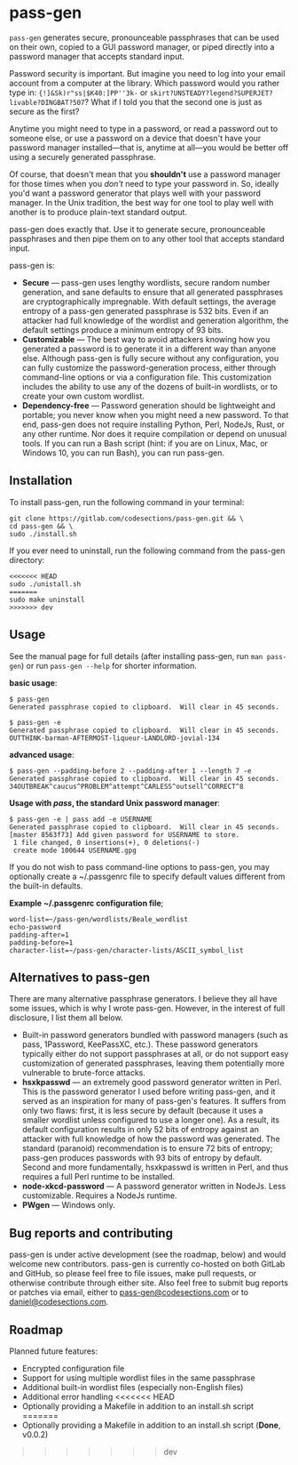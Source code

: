 # pass-gen

`pass-gen` generates secure, pronounceable passphrases that can be used on their own, copied to a GUI password manager, or piped directly into a password manager that accepts standard input.

Password security is important.  But imagine you need to log into your email account from a computer at the library.  Which password would you rather type in: `{!]&Sk)r"ss|$K40:]PP''3k-` or `skirt?UNSTEADY?legend?SUPERJET?livable?DINGBAT?507`?  What if I told you that the second one is just as secure as the first?

Anytime you might need to type in a password, or read a password out to someone else, or use a password on a device that doesn't have your password manager installed—that is, anytime at all—you would be better off using a securely generated passphrase.

Of course, that doesn't mean that you **shouldn't** use a password manager for those times when you _don't_ need to type your password in.  So, ideally you'd want a password generator that plays well with your password manager.  In the Unix tradition, the best way for one tool to play well with another is to produce plain-text standard output.

pass-gen does exactly that.  Use it to generate secure, pronounceable passphrases and then pipe them on to any other tool that accepts standard input. 

pass-gen is:

* **Secure** — pass-gen uses lengthy wordlists, secure random number generation, and sane defaults to ensure that all generated passphrases are cryptographically impregnable.  With default settings, the average entropy of a pass-gen generated passphrase is 532 bits.  Even if an attacker had full knowledge of the wordlist and generation algorithm, the default settings produce a minimum entropy of 93 bits.
* **Customizable** — The best way to avoid attackers knowing how you generated a password is to generate it in a different way than anyone else.  Although pass-gen is fully secure without any configuration, you can fully customize the password-generation process, either through command-line options or via a configuration file.  This customization includes the ability to use any of the dozens of built-in wordlists, or to create your own custom wordlist.
* **Dependency-free** — Password generation should be lightweight and portable; you never know when you might need a new password.  To that end, pass-gen does not require installing Python, Perl, NodeJs, Rust, or any other runtime.  Nor does it require compilation or depend on unusual tools.  If you can run a Bash script (hint: if you are on Linux, Mac, or Windows 10, you can run Bash), you can run pass-gen. 

## Installation 
To install pass-gen, run the following command in your terminal:

```
git clone https://gitlab.com/codesections/pass-gen.git && \
cd pass-gen && \
sudo ./install.sh
```



If you ever need to uninstall, run the following command from the pass-gen directory:

```
<<<<<<< HEAD
sudo ./unistall.sh
=======
sudo make uninstall
>>>>>>> dev
```

## Usage
See the manual page for full details (after installing pass-gen, run `man pass-gen`) or run `pass-gen --help` for shorter information. 

**basic usage**:

```
$ pass-gen 
Generated passphrase copied to clipboard.  Will clear in 45 seconds.
```

```
$ pass-gen -e
Generated passphrase copied to clipboard.  Will clear in 45 seconds.
OUTTHINK-barman-AFTERMOST-liqueur-LANDLORD-jovial-134
```

**advanced usage**:

```
$ pass-gen --padding-before 2 --padding-after 1 --length 7 -e 
Generated passphrase copied to clipboard.  Will clear in 45 seconds.
34OUTBREAK^caucus^PROBLEM^attempt^CARLESS^outsell^CORRECT^8
```

**Usage with _pass_, the standard Unix password manager**:

```
$ pass-gen -e | pass add -e USERNAME
Generated passphrase copied to clipboard.  Will clear in 45 seconds.
[master 8563f73] Add given password for USERNAME to store.
 1 file changed, 0 insertions(+), 0 deletions(-)
 create mode 100644 USERNAME.gpg
```

If you do not wish to pass command-line options to pass-gen, you may optionally create a ~/.passgenrc file to specify default values different from the built-in defaults. 

**Example ~/.passgenrc configuration file**;

```
word-list=~/pass-gen/wordlists/Beale_wordlist
echo-password
padding-after=1
padding-before=1
character-list=~/pass-gen/character-lists/ASCII_symbol_list
```

## Alternatives to pass-gen
There are many alternative passphrase generators.  I believe they all have some issues, which is why I wrote pass-gen.  However, in the interest of full disclosure, I list them all below. 

* Built-in password generators bundled with password managers (such as pass, 1Password, KeePassXC, etc.).  These password generators typically either do not support passphrases at all, or do not support easy customization of generated passphrases, leaving them potentially more vulnerable to brute-force attacks. 
* **hsxkpasswd** — an extremely good password generator written in Perl.  This is the password generator I used before writing pass-gen, and it served as an inspiration for many of pass-gen's features.  It suffers from only two flaws: first, it is less secure by default (because it uses a smaller wordlist unless configured to use a longer one).  As a result, its default configuration results in only 52 bits of entropy against an attacker with full knowledge of how the password was generated.  The standard (paranoid) recommendation is to ensure 72 bits of entropy; pass-gen produces passwords with 93 bits of entropy by default.  Second and more fundamentally, hsxkpasswd is written in Perl, and thus requires a full Perl runtime to be installed. 
* **node-xkcd-password** — A password generator written in NodeJs.  Less customizable.  Requires a NodeJs runtime.
* **PWgen** — Windows only.

## Bug reports and contributing 

pass-gen is under active development (see the roadmap, below) and would welcome new contributors.  pass-gen is currently co-hosted on both GitLab and GitHub, so please feel free to file issues, make pull requests, or otherwise contribute through either site.  Also feel free to submit bug reports or patches via email, either to pass-gen@codesections.com or to daniel@codesections.com.

## Roadmap

Planned future features:

* Encrypted configuration file
* Support for using multiple wordlist files in the same passphrase
* Additional built-in wordlist files (especially non-English files)
* Additional error handling
<<<<<<< HEAD
* Optionally providing a Makefile in addition to an install.sh script
=======
* Optionally providing a Makefile in addition to an install.sh script (**Done**, v0.0.2)
>>>>>>> dev

